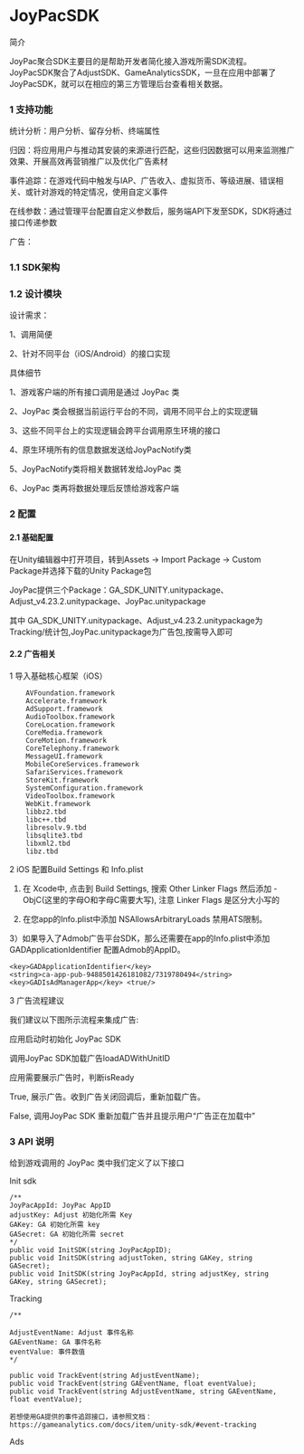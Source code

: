 # JoyPacSDK
简介

JoyPac聚合SDK主要目的是帮助开发者简化接入游戏所需SDK流程。JoyPacSDK聚合了AdjustSDK、GameAnalyticsSDK，一旦在应用中部署了JoyPacSDK，就可以在相应的第三方管理后台查看相关数据。
### 1 支持功能

统计分析：用户分析、留存分析、终端属性

归因：将应用用户与推动其安装的来源进行匹配，这些归因数据可以用来监测推广效果、开展高效再营销推广以及优化广告素材

事件追踪：在游戏代码中触发与IAP、广告收入、虚拟货币、等级进展、错误相关、或针对游戏的特定情况，使用自定义事件

在线参数：通过管理平台配置自定义参数后，服务端API下发至SDK，SDK将通过接口传递参数

广告：

### 1.1 SDK架构

### 1.2 设计模块
设计需求：

1、调用简便

2、针对不同平台（iOS/Android）的接口实现

具体细节

1、游戏客户端的所有接口调用是通过 JoyPac 类

2、JoyPac 类会根据当前运行平台的不同，调用不同平台上的实现逻辑

3、这些不同平台上的实现逻辑会跨平台调用原生环境的接口

4、原生环境所有的信息数据发送给JoyPacNotify类

5、JoyPacNotify类将相关数据转发给JoyPac 类

6、JoyPac 类再将数据处理后反馈给游戏客户端


### 2 配置
#### 2.1 基础配置

在Unity编辑器中打开项目，转到Assets → Import Package → Custom Package并选择下载的Unity Package包

JoyPac提供三个Package：GA_SDK_UNITY.unitypackage、Adjust_v4.23.2.unitypackage、JoyPac.unitypackage

其中 GA_SDK_UNITY.unitypackage、Adjust_v4.23.2.unitypackage为Tracking/统计包,JoyPac.unitypackage为广告包,按需导入即可

#### 2.2 广告相关
1  导入基础核心框架（iOS）
        
        AVFoundation.framework
        Accelerate.framework
        AdSupport.framework
        AudioToolbox.framework
        CoreLocation.framework
        CoreMedia.framework
        CoreMotion.framework
        CoreTelephony.framework
        MessageUI.framework
        MobileCoreServices.framework
        SafariServices.framework
        StoreKit.framework
        SystemConfiguration.framework
        VideoToolbox.framework
        WebKit.framework
        libbz2.tbd
        libc++.tbd
        libresolv.9.tbd
        libsqlite3.tbd
        libxml2.tbd
        libz.tbd
        
2 iOS 配置Build Settings 和 Info.plist

1) 在 Xcode中, 点击到 Build Settings, 搜索 Other Linker Flags 然后添加 -ObjC(这里的字母O和字母C需要大写), 注意 Linker Flags 是区分大小写的

2) 在您app的Info.plist中添加 NSAllowsArbitraryLoads 禁用ATS限制。

3）如果导入了Admob广告平台SDK，那么还需要在app的Info.plist中添加 GADApplicationIdentifier 配置Admob的AppID。

    <key>GADApplicationIdentifier</key>
    <string>ca-app-pub-9488501426181082/7319780494</string>
    <key>GADIsAdManagerApp</key> <true/>
    
    
3 广告流程建议

我们建议以下图所示流程来集成广告:

应用启动时初始化 JoyPac SDK

调用JoyPac SDK加载广告loadADWithUnitID

应用需要展示广告时，判断isReady

True, 展示广告。收到广告关闭回调后，重新加载广告。

False, 调用JoyPac SDK 重新加载广告并且提示用户“广告正在加载中”

### 3 API 说明
给到游戏调用的 JoyPac 类中我们定义了以下接口

Init sdk

    /**
    JoyPacAppId: JoyPac AppID
    adjustKey: Adjust 初始化所需 Key
    GAKey: GA 初始化所需 key
    GASecret: GA 初始化所需 secret
    */
    public void InitSDK(string JoyPacAppID);
    public void InitSDK(string adjustToken, string GAKey, string GASecret);
    public void InitSDK(string JoyPacAppId, string adjustKey, string GAKey, string GASecret);

Tracking

    /**
    
    AdjustEventName: Adjust 事件名称
    GAEventName: GA 事件名称
    eventValue: 事件数值
    */

    public void TrackEvent(string AdjustEventName);
    public void TrackEvent(string GAEventName, float eventValue);
    public void TrackEvent(string AdjustEventName, string GAEventName, float eventValue);

    若想使用GA提供的事件追踪接口，请参照文档：
    https://gameanalytics.com/docs/item/unity-sdk/#event-tracking
    
Ads
    
    

